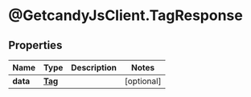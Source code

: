 # @GetcandyJsClient.TagResponse

## Properties

Name | Type | Description | Notes
------------ | ------------- | ------------- | -------------
**data** | [**Tag**](Tag.md) |  | [optional] 


